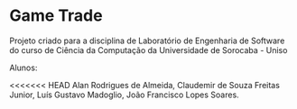 # Game Trade

Projeto criado para a disciplina de Laboratório de Engenharia de Software do curso de Ciência da Computação da Universidade de Sorocaba - Uniso

Alunos:

<<<<<<< HEAD
Alan Rodrigues de Almeida,
Claudemir de Souza Freitas Junior,
Luís Gustavo Madoglio,
João Francisco Lopes Soares.

